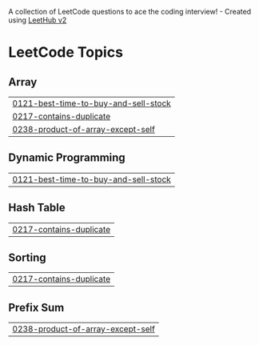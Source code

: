 A collection of LeetCode questions to ace the coding interview! - Created using [LeetHub v2](https://github.com/arunbhardwaj/LeetHub-2.0)
<!---LeetCode Topics Start-->
# LeetCode Topics
## Array
|  |
| ------- |
| [0121-best-time-to-buy-and-sell-stock](https://github.com/YuvrajSingh14581/DSA/tree/master/0121-best-time-to-buy-and-sell-stock) |
| [0217-contains-duplicate](https://github.com/YuvrajSingh14581/DSA/tree/master/0217-contains-duplicate) |
| [0238-product-of-array-except-self](https://github.com/YuvrajSingh14581/DSA/tree/master/0238-product-of-array-except-self) |
## Dynamic Programming
|  |
| ------- |
| [0121-best-time-to-buy-and-sell-stock](https://github.com/YuvrajSingh14581/DSA/tree/master/0121-best-time-to-buy-and-sell-stock) |
## Hash Table
|  |
| ------- |
| [0217-contains-duplicate](https://github.com/YuvrajSingh14581/DSA/tree/master/0217-contains-duplicate) |
## Sorting
|  |
| ------- |
| [0217-contains-duplicate](https://github.com/YuvrajSingh14581/DSA/tree/master/0217-contains-duplicate) |
## Prefix Sum
|  |
| ------- |
| [0238-product-of-array-except-self](https://github.com/YuvrajSingh14581/DSA/tree/master/0238-product-of-array-except-self) |
<!---LeetCode Topics End-->